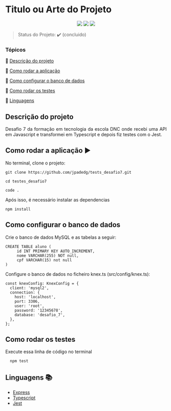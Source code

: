 <h1>Titulo ou Arte do Projeto</h1> 

<p align="center">
  <img src="https://img.shields.io/static/v1?label=express&message=framework&color=blue&style=for-the-badge&logo=EXPRESS"/>
  <img src="http://img.shields.io/static/v1?label=TESTES&message=%3E100&color=GREEN&style=for-the-badge"/>
   <img src="http://img.shields.io/static/v1?label=STATUS&message=CONCLUIDO&color=GREEN&style=for-the-badge"/>
</p>

> Status do Projeto: :heavy_check_mark: (concluido)

### Tópicos 

:small_blue_diamond: [Descrição do projeto](#descrição-do-projeto)

:small_blue_diamond: [Como rodar a aplicação](#como-rodar-a-aplicação)

:small_blue_diamond: [Como configurar o banco de dados](#como-configurar-o-banco-de-dados)

:small_blue_diamond: [Como rodar os testes](#como-rodar-os-testes)

:small_blue_diamond: [Linguagens](#linguagens)

## Descrição do projeto 

<p align="justify">
  Desafio 7 da formação em tecnologia da escola DNC onde recebi uma API em Javascript e transformei em Typescript e depois fiz testes com o Jest. 
</p>


## Como rodar a aplicação :arrow_forward:

No terminal, clone o projeto: 

```
git clone https://github.com/jpadedg/tests_desafio7.git

cd testes_desafio7

code .
```

Após isso, é necessário instalar as dependencias

```
npm install
```

## Como configurar o banco de dados

Crie o banco de dados MySQL e as tabelas a seguir:

```
CREATE TABLE aluno ( 
	 id INT PRIMARY KEY AUTO_INCREMENT,  
	 nome VARCHAR(255) NOT null,
	 cpf VARCHAR(15) not null
)
```

Configure o banco de dados no ficheiro knex.ts (src/config/knex.ts):

```
const knexConfig: KnexConfig = {
  client: 'mysql2',
  connection: {
    host: 'localhost',
    port: 3306,
    user: 'root',
    password: '12345678',
    database: 'desafio_7',
  },
};
```

## Como rodar os testes

Execute essa linha de código no terminal

```
  npm test
```


## Linguagens :books:

- [Express](https://expressjs.com/pt-br/)
- [Typescript](https://www.typescriptlang.org)
- [Jest](https://jestjs.io/pt-BR/)

